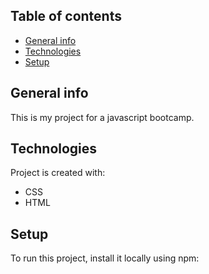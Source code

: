 ## Table of contents
* [General info](#general-info)
* [Technologies](#technologies)
* [Setup](#setup)

## General info
This is my project for a javascript bootcamp.
	
## Technologies
Project is created with:
* CSS
* HTML

	
## Setup
To run this project, install it locally using npm:

